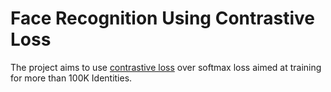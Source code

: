 # Face Recognition Using Contrastive Loss

The project aims to use [contrastive loss](https://arxiv.org/abs/2004.11362) over softmax loss aimed at training for more than 100K Identities.

